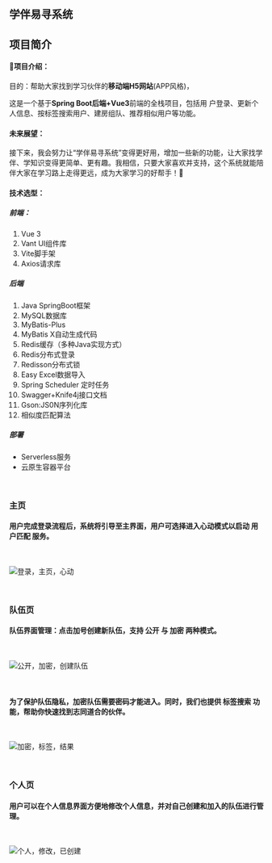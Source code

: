 
## 学伴易寻系统

## 项目简介 

#### 🥇项目介绍：

目的：帮助大家找到学习伙伴的**移动端H5网站**(APP风格)，

这是一个基于**Spring Boot后端+Vue3**前端的全栈项目，包括用
户登录、更新个人信息、按标签搜索用户、建房组队、推荐相似用户等功能。

#### 未来展望：

接下来，我会努力让“学伴易寻系统”变得更好用，增加一些新的功能，让大家找学伴、学知识变得更简单、更有趣。我相信，只要大家喜欢并支持，这个系统就能陪伴大家在学习路上走得更远，成为大家学习的好帮手！🤗

#### **技术选型：**

##### **前端：**

1. Vue 3
2. Vant UI组件库
3. Vite脚手架
4. Axios请求库

##### 后端

1. Java SpringBoot框架
2. MySQL数据库
3. MyBatis-Plus
4. MyBatis X自动生成代码
5. Redis缓存（多种Java实现方式）
6. Redis分布式登录
7. Redisson分布式锁
8. Easy Excel数据导入
9. Spring Scheduler 定时任务
10. Swagger+Knife4j接口文档
11. Gson:JS0N序列化库
12. 相似度匹配算法

##### 部署

- Serverless服务
- 云原生容器平台

<br/>

### 主页

#### 用户完成登录流程后，系统将引导至主界面，用户可选择进入心动模式以启动 用户匹配 服务。

<br/>

![登录，主页，心动](https://wbe-tilas.oss-cn-hangzhou.aliyuncs.com/%E5%AD%A6%E4%BC%B4%E6%98%93%E5%AF%BB%E5%9B%BE%E7%89%87%E9%9B%86/%E7%99%BB%E5%BD%95%EF%BC%8C%E4%B8%BB%E9%A1%B5%EF%BC%8C%E5%BF%83%E5%8A%A8.jpg)

<br/>

### 队伍页

#### 队伍界面管理：点击加号创建新队伍，支持 公开 与 加密 两种模式。

<br/>

![公开，加密，创建队伍](https://wbe-tilas.oss-cn-hangzhou.aliyuncs.com/%E5%AD%A6%E4%BC%B4%E6%98%93%E5%AF%BB%E5%9B%BE%E7%89%87%E9%9B%86/%E5%85%AC%E5%BC%80%EF%BC%8C%E5%8A%A0%E5%AF%86%EF%BC%8C%E5%88%9B%E5%BB%BA%E9%98%9F%E4%BC%8D.jpg)

<br/>

#### 为了保护队伍隐私，加密队伍需要密码才能进入。同时，我们也提供 标签搜索 功能，帮助你快速找到志同道合的伙伴。

<br/>

![加密，标签，结果](https://wbe-tilas.oss-cn-hangzhou.aliyuncs.com/%E5%AD%A6%E4%BC%B4%E6%98%93%E5%AF%BB%E5%9B%BE%E7%89%87%E9%9B%86/%E5%8A%A0%E5%AF%86%EF%BC%8C%E6%A0%87%E7%AD%BE%EF%BC%8C%E7%BB%93%E6%9E%9C.jpg)

<br/>

### 个人页

#### 用户可以在个人信息界面方便地修改个人信息，并对自己创建和加入的队伍进行管理。

<br/>

![个人，修改，已创建](https://wbe-tilas.oss-cn-hangzhou.aliyuncs.com/%E5%AD%A6%E4%BC%B4%E6%98%93%E5%AF%BB%E5%9B%BE%E7%89%87%E9%9B%86/%E4%B8%AA%E4%BA%BA%EF%BC%8C%E4%BF%AE%E6%94%B9%EF%BC%8C%E5%B7%B2%E5%88%9B%E5%BB%BA.jpg)

